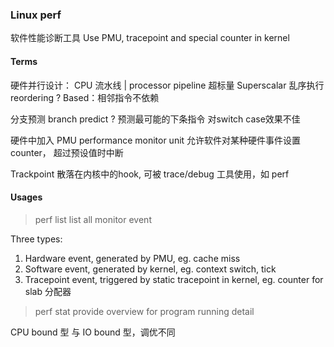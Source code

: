 ### Linux perf
软件性能诊断工具
Use PMU, tracepoint and special counter in kernel

#### Terms

硬件并行设计：
CPU 流水线 | processor pipeline
超标量 Superscalar
乱序执行 reordering ?
Based：相邻指令不依赖

分支预测 branch predict ?
预测最可能的下条指令
对switch case效果不佳

硬件中加入 PMU 
performance monitor unit
允许软件对某种硬件事件设置 counter， 超过预设值时中断

Trackpoint
散落在内核中的hook, 可被 trace/debug 工具使用，如 perf

#### Usages
> perf list
list all monitor event

Three types:
1. Hardware event, generated by PMU, eg. cache miss
1. Software event, generated by kernel, eg. context switch, tick
1. Tracepoint event, triggered by static tracepoint in kernel, eg. counter for slab 分配器

> perf stat
provide overview for program running detail

CPU bound 型 与 IO bound 型，调优不同


